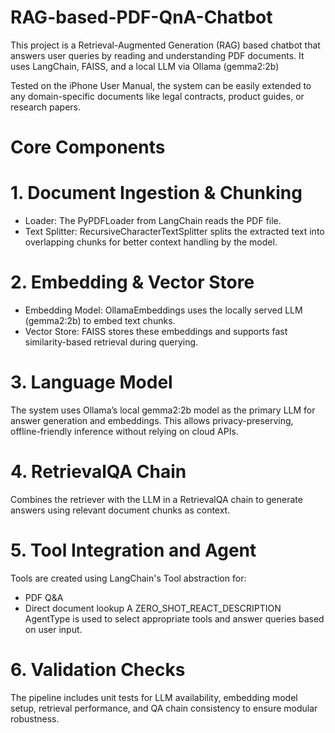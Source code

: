 # RAG-based-PDF-QnA-Chatbot
This project is a Retrieval-Augmented Generation (RAG) based chatbot that answers user queries by reading and understanding PDF documents. It uses LangChain, FAISS, and a local LLM via Ollama (gemma2:2b)

Tested on the iPhone User Manual, the system can be easily extended to any domain-specific documents like legal contracts, product guides, or research papers.

# Core Components
# 1. Document Ingestion & Chunking
- Loader: The PyPDFLoader from LangChain reads the PDF file.
- Text Splitter: RecursiveCharacterTextSplitter splits the extracted text into overlapping chunks for better context handling by the model.

# 2. Embedding & Vector Store
- Embedding Model: OllamaEmbeddings uses the locally served LLM (gemma2:2b) to embed text chunks.
- Vector Store: FAISS stores these embeddings and supports fast similarity-based retrieval during querying.

# 3. Language Model
The system uses Ollama’s local gemma2:2b model as the primary LLM for answer generation and embeddings. This allows privacy-preserving, offline-friendly inference without relying on cloud APIs.

# 4. RetrievalQA Chain
Combines the retriever with the LLM in a RetrievalQA chain to generate answers using relevant document chunks as context.

# 5. Tool Integration and Agent
Tools are created using LangChain's Tool abstraction for:
- PDF Q&A
- Direct document lookup
A ZERO_SHOT_REACT_DESCRIPTION AgentType is used to select appropriate tools and answer queries based on user input.

# 6. Validation Checks
The pipeline includes unit tests for LLM availability, embedding model setup, retrieval performance, and QA chain consistency to ensure modular robustness.
